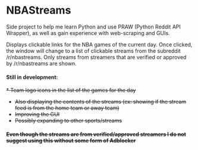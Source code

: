 # NBAStreams

Side project to help me learn Python and use PRAW (Python Reddit API Wrapper), as well as gain experience with web-scraping and GUIs.

Displays clickable links for the NBA games of the current day. Once clicked, the window will change to a list of clickable
streams from the subreddit /r/nbastreams. Only streams from streamers that are verified or approved by /r/nbastreams are shown.

#### Still in development:
<s>* Team logo icons in the list of the games for the day
* Also displaying the contents of the streams (ex: showing if the stream feed is from the home team or away team)
* Improving the GUI
* Possibly expanding to other sports/streams

#### Even though the streams are from verified/approved streamers I do not suggest using this without some form of Adblocker
